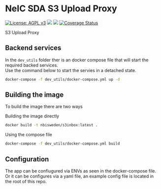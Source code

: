 # NeIC SDA S3 Upload Proxy

[![License: AGPL v3](https://img.shields.io/badge/License-AGPLv3-orange.svg)](https://www.gnu.org/licenses/agpl-3.0)
![](https://github.com/NBISweden/S3-Upload-Proxy/workflows/static%20check/badge.svg)
![](https://github.com/NBISweden/S3-Upload-Proxy/workflows/Go%20tests/badge.svg)
[![Coverage Status](https://coveralls.io/repos/github/NBISweden/S3-Upload-Proxy/badge.svg?branch=master)](https://coveralls.io/github/NBISweden/S3-Upload-Proxy?branch=master)

S3 Upload Proxy

## Backend services

In the `dev_utils` folder ther is an docker compose file that will start the required backed services.  
Use the command below to start the servies in a detached state.

```sh
docker-compose -f dev_utils/docker-compose.yml up -d
```

## Building the image

To build the image there are two ways

Building the image directly

```sh
docker build -t nbisweden/s3inbox:latest .
```

Using the compose file

```sh
docker-compose -f dev_utils/docker-compose.yml build
```

## Configuration

The app can be confiugured via ENVs as seen in the docker-compose file. Or it can be configures via a yaml file, an example config file is located in the root of this repo.
